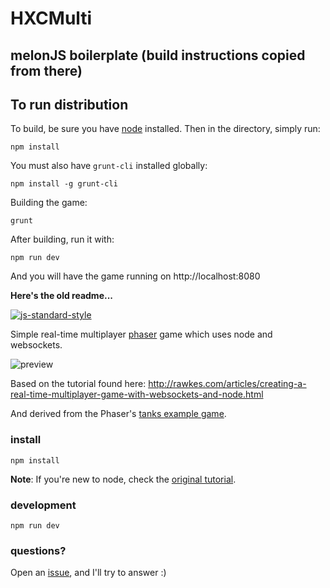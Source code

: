 HXCMulti
===
melonJS boilerplate (build instructions copied from there)
-------------------------------------------------------------------------------

## To run distribution

To build, be sure you have [node](http://nodejs.org) installed.
Then in the directory, simply run:

    npm install

You must also have `grunt-cli` installed globally:

    npm install -g grunt-cli

Building the game:

	grunt

After building, run it with:

    npm run dev

And you will have the game running on http://localhost:8080


**Here's the old readme...**

[![js-standard-style](https://cdn.rawgit.com/feross/standard/master/badge.svg)](https://github.com/feross/standard)

Simple real-time multiplayer [phaser](http://phaser.io/) game which uses node and websockets.

![preview](https://raw.githubusercontent.com/xicombd/phaser-multiplayer-game/master/public/assets/preview.gif)

Based on the tutorial found here:
http://rawkes.com/articles/creating-a-real-time-multiplayer-game-with-websockets-and-node.html

And derived from the Phaser's [tanks example game](https://github.com/photonstorm/phaser-examples/blob/master/examples/games/tanks.js).



### install
```
npm install
```

**Note**: If you're new to node, check the [original tutorial](http://rawkes.com/articles/creating-a-real-time-multiplayer-game-with-websockets-and-node.html).


### development
```
npm run dev
```

### questions?

Open an [issue](https://github.com/xicombd/phaser-multiplayer-game/issues), and I'll try to answer :)
